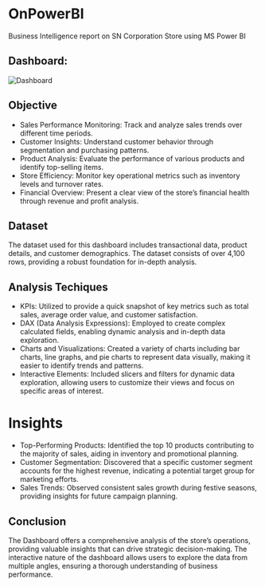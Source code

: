 # OnPowerBI
Business Intelligence report on SN Corporation Store using MS Power BI


## Dashboard:
![Dashboard](https://github.com/iamrajharshit/OnPowerBI/blob/main/DashBoard.gif)

## Objective
- Sales Performance Monitoring: Track and analyze sales trends over different time periods.
- Customer Insights: Understand customer behavior through segmentation and purchasing patterns.
- Product Analysis: Evaluate the performance of various products and identify top-selling items.
- Store Efficiency: Monitor key operational metrics such as inventory levels and turnover rates.
- Financial Overview: Present a clear view of the store’s financial health through revenue and profit analysis.

## Dataset
The dataset used for this dashboard includes transactional data, product details, and customer demographics. The dataset consists of over 4,100 rows, providing a robust foundation for in-depth analysis.

## Analysis Techiques
- KPIs: Utilized to provide a quick snapshot of key metrics such as total sales, average order value, and customer satisfaction.
- DAX (Data Analysis Expressions): Employed to create complex calculated fields, enabling dynamic analysis and in-depth data exploration.
- Charts and Visualizations: Created a variety of charts including bar charts, line graphs, and pie charts to represent data visually, making it easier to identify trends and patterns.
- Interactive Elements: Included slicers and filters for dynamic data exploration, allowing users to customize their views and focus on specific areas of interest.

# Insights
- Top-Performing Products: Identified the top 10 products contributing to the majority of sales, aiding in inventory and promotional planning.
- Customer Segmentation: Discovered that a specific customer segment accounts for the highest revenue, indicating a potential target group for marketing efforts.
- Sales Trends: Observed consistent sales growth during festive seasons, providing insights for future campaign planning.

## Conclusion
The Dashboard offers a comprehensive analysis of the store’s operations, providing valuable insights that can drive strategic decision-making. The interactive nature of the dashboard allows users to explore the data from multiple angles, ensuring a thorough understanding of business performance.
